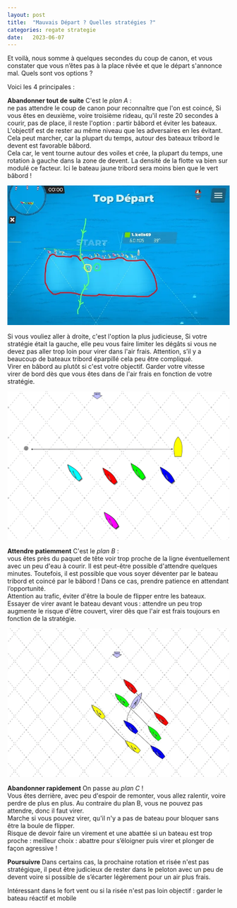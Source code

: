 ```yaml
---
layout: post
title:  "Mauvais Départ ? Quelles stratégies ?"
categories: regate strategie
date:   2023-06-07 
---
```




Et voilà, nous somme à quelques secondes du coup de canon, et vous constater que vous n’êtes pas à la place rêvée  et que le départ s'annonce mal. Quels sont vos options ?

Voici les 4 principales :

**Abandonner tout de suite**
C'est le *plan A* :   
ne pas attendre le coup de canon pour reconnaître que l'on est coincé, Si vous êtes en deuxième, voire troisième rideau, qu'il reste 20 secondes à courir, pas de place, il reste l'option : partir bâbord et éviter les bateaux. L'objectif est de rester au même niveau que les adversaires en les évitant. Cela peut marcher, car la plupart du temps, autour des bateaux tribord le devent est favorable bâbord.   
Cela car, le vent tourne autour des voiles et crée, la plupart du temps, une rotation à gauche dans la zone de devent. La densité de la flotte va bien sur modulé ce facteur. Ici le bateau jaune tribord sera moins bien que le vert bâbord !

![situation](/images/posts/badstart/situation.webp)

Si vous vouliez aller à droite, c'est l'option la plus judicieuse, Si votre stratégie était la gauche, elle peu vous faire limiter les dégâts si vous ne devez pas aller trop loin pour virer dans l'air frais. Attention, s’il y a beaucoup de bateaux tribord éparpillé cela peu être compliqué.    
Virer en bâbord au plutôt si c'est votre objectif.
Garder votre vitesse    
virer de bord dès que vous êtes dans de l'air frais en fonction de votre stratégie.

![tack asap](/images/posts/badstart/tack_asap.gif)

 **Attendre patiemment**
C'est le *plan B* :    
vous êtes près du paquet de tête voir trop proche de la ligne éventuellement avec un peu d'eau à courir. Il est peut-être possible d'attendre quelques minutes. Toutefois, il est possible que vous soyer déventer par le bateau tribord et coincé par le bâbord ! Dans ce cas, prendre patience en attendant l’opportunité.    
Attention au trafic, éviter d'être la boule de flipper entre les bateaux.
Essayer de virer avant le bateau devant vous : attendre un peu trop augmente le risque d'être couvert, virer dès que l'air est frais  toujours en fonction de la stratégie.

![wait](/images/posts/badstart/wait.webp)

**Abandonner rapidement**
On passe au *plan C* !    
Vous êtes derrière, avec peu d'espoir de remonter, vous allez ralentir, voire perdre de plus en plus. Au contraire du plan B, vous ne pouvez pas attendre, donc il faut virer.    
Marche si vous pouvez virer, qu'il n'y a pas de bateau pour bloquer sans être la boule de flipper.    
Risque de devoir faire un virement et une abattée si un bateau est trop proche : meilleur choix : abattre pour s’éloigner puis virer et plonger de façon agressive !


**Poursuivre**
Dans certains cas, la prochaine rotation et risée n'est pas stratégique, il peut être judicieux de rester dans le peloton avec un peu de devent voire si possible de s’écarter légèrement pour un air plus frais.

Intéressant dans le fort vent ou si la risée n'est pas loin
objectif : garder le bateau réactif et mobile
